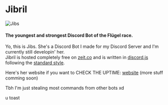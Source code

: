 # Jibril
![Jibs](https://b.catgirlsare.sexy/0K3F.png)
#### The youngest and strongest Discord Bot of the Flügel race.

Yo, this is Jibs. She's a Discord Bot I made for my Discord Server and I'm currently still developin' her. <br>
Jibril is hosted completely free on [zeit.co](https://zeit.co/) and is written in [discord.js](https://github.com/discordjs/discord.js) following the [standard style](https://github.com/standard/standard). <br>

Here's her website if you want to CHECK THE UPTIME: [website](https://jibril.now.sh/) (more stuff comming soon)

Tbh I'm just stealing most commands from other bots xd

u toast